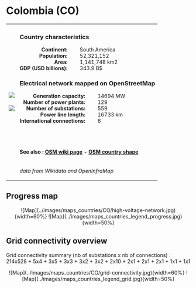 # Colombia (CO)

<table width="90%">
<tr>
<td>
<img src="http://commons.wikimedia.org/wiki/Special:FilePath/Flag%20of%20Colombia.svg" width="250">
<br><br>
<img src="http://commons.wikimedia.org/wiki/Special:FilePath/COL%20orthographic%20%28San%20Andr%C3%A9s%20and%20Providencia%20special%29.svg" width="250"></td>
<td>
<h3>Country characteristics</h3>
<div style="display: inline-block;text-align:right;margin-right:30px;font-weight: bold;">
Continent:<br>Population:<br>Area:<br>GDP (USD billions):
</div>
<div style="display: inline-block;">
South America<br>52,321,152<br>1,141,748 km2<br>343.9 B$
</div>
<h3>Electrical network mapped on OpenStreetMap</h3>
<div style="display: inline-block;text-align:right;margin-right:30px;font-weight: bold;">Generation capacity:<br>
Number of power plants:<br>
Number of substations:<br>
Power line length:<br>
International connections:<br>
</div>
<div style="display: inline-block;">14694 MW<br>
129<br>
559<br>
16733 km<br>
6<br>
</div>

<br><br><h4>See also :
<a href="https://wiki.openstreetmap.org/wiki/Power_networks/Colombia" target="_blank">OSM wiki page</a> -
<a href="https://openstreetmap.org/relation/120027" target="_blank">OSM country shape</a>
</h4>

<br><i>data from Wikidata and OpenInfraMap</i>
</td>
</tr>
</table>


## Progress map

<center>![Map](../images/maps_countries/CO/high-voltage-network.jpg){width=60%}
![Map](../images/maps_countries_legend_progress.jpg){width=50%}</center>



## Grid connectivity overview

Grid connectivity summary (nb of substations x nb of connections) :<br>214x528 + 5x4 + 3x5 + 3x3 + 3x2 + 3x2 + 2x10 + 2x1 + 2x1 + 2x1 + 1x1 + 1x1

<center>![Map](../images/maps_countries/CO/grid-connectivity.jpg){width=60%}
![Map](../images/maps_countries_legend_grid.jpg){width=50%}</center>

